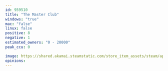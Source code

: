 ```yaml
---
id: 959510
title: "The Master Club"
windows: "true"
mac: "false"
linux: false
positive: 8
negative: 1
estimated_owners: "0 - 20000"
peak_ccu: 0

image: https://shared.akamai.steamstatic.com/store_item_assets/steam/apps/959510/header.jpg?t=1720112669
opinions:
---
```

